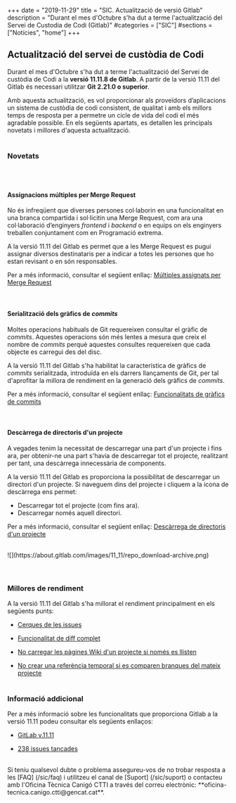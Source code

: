 +++
date        = "2019-11-29"
title       = "SIC. Actualització de versió Gitlab"
description = "Durant el mes d'Octubre s'ha dut a terme l'actualització del Servei de Custodia de Codi (Gitlab)"
#categories  = ["SIC"]
#sections    = ["Notícies", "home"]
+++

## Actualització del servei de custòdia de Codi

Durant el mes d'Octubre s'ha dut a terme l'actualització del Servei de custòdia de Codi a la **versió 11.11.8 de Gitlab**.
A partir de la versió 11.11 del Gitlab és necessari utilitzar **Git 2.21.0 o superior**. 

Amb aquesta actualització, es vol proporcionar als proveïdors d’aplicacions un sistema de custòdia de codi consistent, de qualitat i amb els millors temps de resposta per a permetre un cicle de vida del codi el més agradable possible. En els següents apartats, es detallen les principals novetats i millores d'aquesta actualització.
<br><br>

### Novetats
<br><br>
#### Assignacions múltiples per Merge Request

No és infreqüent que diverses persones col·laborin en una funcionalitat en una branca compartida i sol·licitin una Merge Request, com ara una col·laboració d’enginyers _frontend_ i _backend_ o en equips on els enginyers treballen conjuntament com en Programació extrema.

A la versió 11.11 del Gitlab es permet que a les Merge Request es pugui assignar diversos destinataris per a indicar a totes les persones que ho estan revisant o en són responsables. 

Per a més informació, consultar el següent enllaç: [Múltiples assignats per Merge Request](https://docs.gitlab.com/ee/user/project/merge_requests/#multiple-assignees-starter)
<br><br><br>

#### Serialització dels gràfics de _commits_

Moltes operacions habituals de Git requereixen consultar el gràfic de _commits_. Aquestes operacions són més lentes a mesura que creix el nombre de _commits_ perquè aquestes consultes requereixen que cada objecte es carregui des del disc. 

A la versió 11.11 del Gitlab s'ha habilitat la característica de gràfics de _commits_ serialitzada, introduïda en els darrers llançaments de Git, per tal d'aprofitar la millora de rendiment en la generació dels gràfics de _commits_. 

Per a més informació, consultar el següent enllaç: [Funcionalitats de gràfics de commits](https://git-scm.com/docs/commit-graph)
<br><br><br>

#### Descàrrega de directoris d'un projecte

A vegades tenim la necessitat de descarregar una part d'un projecte i fins ara, per obtenir-ne una part s'havia de descarregar tot el projecte, realitzant per tant, una descàrrega innecessària de components.

A la versió 11.11 del Gitlab es proporciona la possibilitat de descarregar un directori d'un projecte. Si naveguem dins del projecte i cliquem a la icona de descàrrega ens permet:

- Descarregar tot el projecte (com fins ara).
- Descarregar només aquell directori.

Per a més informació, consultar el següent enllaç: [Descàrrega de directoris d'un projecte](https://docs.gitlab.com/ee/user/project/repository/#download-source-code)

<br>
![](https://about.gitlab.com/images/11_11/repo_download-archive.png)
<br><br><br>

### Millores de rendiment

A la versió 11.11 del Gitlab s'ha millorat el rendiment principalment en els següents punts:

- [Cerques de les issues](https://gitlab.com/gitlab-org/gitlab-ce/merge_requests/27817)

- [Funcionalitat de diff complet](https://gitlab.com/gitlab-org/gitlab-foss/merge_requests/27413)

- [No carregar les pàgines Wiki d'un projecte si només es llisten](https://gitlab.com/gitlab-org/gitlab-foss/merge_requests/22801)

- [No crear una referència temporal si es comparen branques del mateix projecte](https://gitlab.com/gitlab-org/gitlab-foss/merge_requests/24038)
<br><br>

### Informació addicional

Per a més informació sobre les funcionalitats que proporciona Gitlab a la versió 11.11 podeu consultar els següents enllaços:

- [GitLab v.11.11](https://about.gitlab.com/2019/05/22/gitlab-11-11-released/)

- [238 issues tancades](https://gitlab.com/gitlab-org/gitlab-foss/issues?scope=all&utf8=%E2%9C%93&state=all&milestone_title=11.11)

<br>
Si teniu qualsevol dubte o problema assegureu-vos de no trobar resposta a les [FAQ] (/sic/faq) i utilitzeu el canal de [Suport] (/sic/suport) o contacteu amb l'Oficina Tècnica Canigó CTTI a través del correu electrònic: **oficina-tecnica.canigo.ctti@gencat.cat**.
